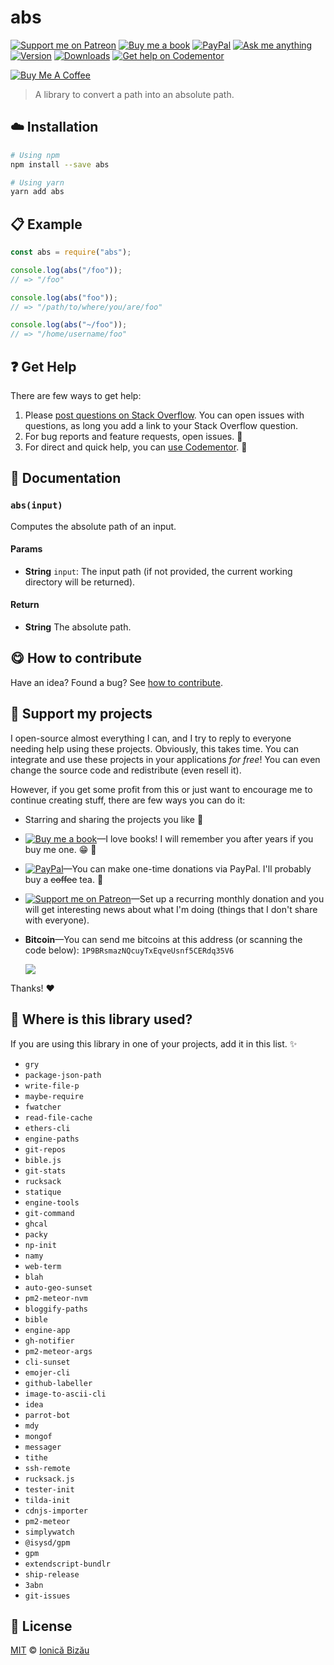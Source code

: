 <!-- Please do not edit this file. Edit the `blah` field in the `package.json` instead. If in doubt, open an issue. -->


















# abs

 [![Support me on Patreon][badge_patreon]][patreon] [![Buy me a book][badge_amazon]][amazon] [![PayPal][badge_paypal_donate]][paypal-donations] [![Ask me anything](https://img.shields.io/badge/ask%20me-anything-1abc9c.svg)](https://github.com/IonicaBizau/ama) [![Version](https://img.shields.io/npm/v/abs.svg)](https://www.npmjs.com/package/abs) [![Downloads](https://img.shields.io/npm/dt/abs.svg)](https://www.npmjs.com/package/abs) [![Get help on Codementor](https://cdn.codementor.io/badges/get_help_github.svg)](https://www.codementor.io/johnnyb?utm_source=github&utm_medium=button&utm_term=johnnyb&utm_campaign=github)

<a href="https://www.buymeacoffee.com/H96WwChMy" target="_blank"><img src="https://www.buymeacoffee.com/assets/img/custom_images/yellow_img.png" alt="Buy Me A Coffee"></a>







> A library to convert a path into an absolute path.

















## :cloud: Installation

```sh
# Using npm
npm install --save abs

# Using yarn
yarn add abs
```













## :clipboard: Example



```js
const abs = require("abs");

console.log(abs("/foo"));
// => "/foo"

console.log(abs("foo"));
// => "/path/to/where/you/are/foo"

console.log(abs("~/foo"));
// => "/home/username/foo"
```











## :question: Get Help

There are few ways to get help:



 1. Please [post questions on Stack Overflow](https://stackoverflow.com/questions/ask). You can open issues with questions, as long you add a link to your Stack Overflow question.
 2. For bug reports and feature requests, open issues. :bug:
 3. For direct and quick help, you can [use Codementor](https://www.codementor.io/johnnyb). :rocket:





## :memo: Documentation


### `abs(input)`
Computes the absolute path of an input.

#### Params

- **String** `input`: The input path (if not provided, the current working directory will be returned).

#### Return
- **String** The absolute path.














## :yum: How to contribute
Have an idea? Found a bug? See [how to contribute][contributing].


## :sparkling_heart: Support my projects
I open-source almost everything I can, and I try to reply to everyone needing help using these projects. Obviously,
this takes time. You can integrate and use these projects in your applications *for free*! You can even change the source code and redistribute (even resell it).

However, if you get some profit from this or just want to encourage me to continue creating stuff, there are few ways you can do it:


 - Starring and sharing the projects you like :rocket:
 - [![Buy me a book][badge_amazon]][amazon]—I love books! I will remember you after years if you buy me one. :grin: :book:
 - [![PayPal][badge_paypal]][paypal-donations]—You can make one-time donations via PayPal. I'll probably buy a ~~coffee~~ tea. :tea:
 - [![Support me on Patreon][badge_patreon]][patreon]—Set up a recurring monthly donation and you will get interesting news about what I'm doing (things that I don't share with everyone).
 - **Bitcoin**—You can send me bitcoins at this address (or scanning the code below): `1P9BRsmazNQcuyTxEqveUsnf5CERdq35V6`

    ![](https://i.imgur.com/z6OQI95.png)


Thanks! :heart:
















## :dizzy: Where is this library used?
If you are using this library in one of your projects, add it in this list. :sparkles:

 - `gry`
 - `package-json-path`
 - `write-file-p`
 - `maybe-require`
 - `fwatcher`
 - `read-file-cache`
 - `ethers-cli`
 - `engine-paths`
 - `git-repos`
 - `bible.js`
 - `git-stats`
 - `rucksack`
 - `statique`
 - `engine-tools`
 - `git-command`
 - `ghcal`
 - `packy`
 - `np-init`
 - `namy`
 - `web-term`
 - `blah`
 - `auto-geo-sunset`
 - `pm2-meteor-nvm`
 - `bloggify-paths`
 - `bible`
 - `engine-app`
 - `gh-notifier`
 - `pm2-meteor-args`
 - `cli-sunset`
 - `emojer-cli`
 - `github-labeller`
 - `image-to-ascii-cli`
 - `idea`
 - `parrot-bot`
 - `mdy`
 - `mongof`
 - `messager`
 - `tithe`
 - `ssh-remote`
 - `rucksack.js`
 - `tester-init`
 - `tilda-init`
 - `cdnjs-importer`
 - `pm2-meteor`
 - `simplywatch`
 - `@isysd/gpm`
 - `gpm`
 - `extendscript-bundlr`
 - `ship-release`
 - `3abn`
 - `git-issues`











## :scroll: License

[MIT][license] © [Ionică Bizău][website]






[license]: /LICENSE
[website]: https://ionicabizau.net
[contributing]: /CONTRIBUTING.md
[docs]: /DOCUMENTATION.md
[badge_patreon]: https://ionicabizau.github.io/badges/patreon.svg
[badge_amazon]: https://ionicabizau.github.io/badges/amazon.svg
[badge_paypal]: https://ionicabizau.github.io/badges/paypal.svg
[badge_paypal_donate]: https://ionicabizau.github.io/badges/paypal_donate.svg
[patreon]: https://www.patreon.com/ionicabizau
[amazon]: http://amzn.eu/hRo9sIZ
[paypal-donations]: https://www.paypal.com/cgi-bin/webscr?cmd=_s-xclick&hosted_button_id=RVXDDLKKLQRJW
